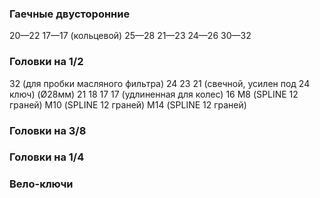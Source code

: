 ﻿### Гаечные двусторонние
20—22
17—17 (кольцевой)
25—28
21—23
24—26
30—32

### Головки на 1/2
32 (для пробки масляного фильтра)
24
23
21 (свечной, усилен под 24 ключ) (Ø28мм)
21
18
17
17 (удлиненная для колес)
16
М8 (SPLINE 12 граней)
М10 (SPLINE 12 граней)
М14 (SPLINE 12 граней)

### Головки на 3/8

### Головки на 1/4

### Вело-ключи